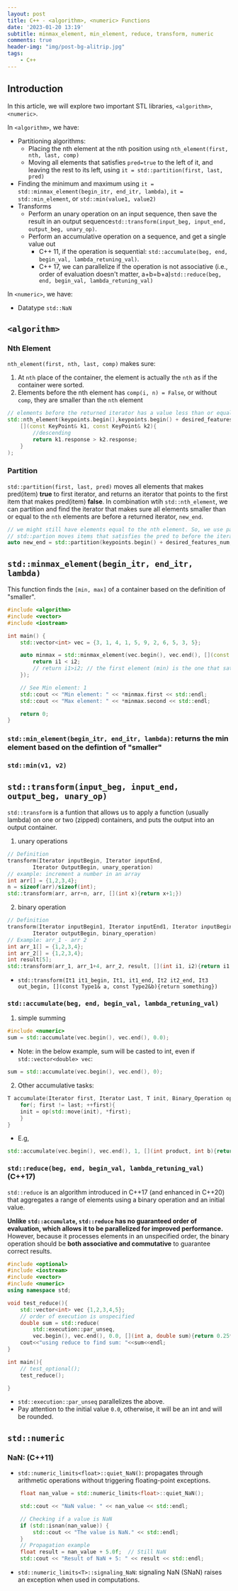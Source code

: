```yaml
---
layout: post
title: C++ - <algorithm>, <numeric> Functions
date: '2023-01-20 13:19'
subtitle: minmax_element, min_element, reduce, transform, numeric
comments: true
header-img: "img/post-bg-alitrip.jpg"
tags:
    - C++
---
```


## Introduction

In this article, we will explore two important STL libraries, `<algorithm>`, `<numeric>`. 

In `<algorithm>`, we have:

- Partitioning algorithms:
    - Placing the nth element at the nth position using `nth_element(first, nth, last, comp)`
    - Moving all elements that satisfies `pred=true` to the left of it, and leaving the rest to its left, using `it = std::partition(first, last, pred)`
- Finding the minimum and maximum using `it = std::minmax_element(begin_itr, end_itr, lambda)`, `it = std::min_element`, or `std::min(value1, value2)`
- Transforms
    - Perform an unary operation on an input sequence, then save the result in an output sequence`std::transform(input_beg, input_end, output_beg, unary_op)`.
    - Perform an accumulative operation on a sequence, and get a single value out
        - C++ 11, if the operation is sequential: `std::accumulate(beg, end, begin_val, lambda_retuning_val)`. 
        - C++ 17, we can parallelize if the operation is not associative (i.e., order of evaluation doesn't matter, a+b=b+a)`std::reduce(beg, end, begin_val, lambda_retuning_val)`

In `<numeric>`, we have:

- Datatype `std::NaN`

## `<algorithm>`

### Nth Element

`nth_element(first, nth, last, comp)` makes sure:

1. At `nth` place of the container, the element is actually the `nth` as if the container were sorted.
2. Elements before the nth element has `comp(i, n) = False`, or without `comp`, they are smaller than the `nth` element

```cpp
// elements before the returned iterator has a value less than or equal to the value
std::nth_element(keypoints.begin(),keypoints.begin() + desired_features_num - 1, keypoints.end(),
    [](const KeyPoint& k1, const KeyPoint& k2){
        //descending 
        return k1.response > k2.response;
    }
);
```

### Partition

`std::partition(first, last, pred)` moves all elements that makes pred(item) **true** to  first iterator, and returns an iterator that points to the first item that makes pred(item) **false**. In combination wtih `std::nth_element`, we can partition and find the iterator that makes sure all elements smaller than or equal to the `nth` elements are before a returned iterator, `new_end`.

```cpp
// we might still have elements equal to the nth element. So, we use partition to find them
// std::partion moves items that satisfies the pred to before the iterator
auto new_end = std::partition(keypoints.begin() + desired_features_num, keypoints.end(), [&keypoints](const KeyPoint& k){k.response == (keypoints.begin() + desired_features_num - 1)->response});
```


## `std::minmax_element(begin_itr, end_itr, lambda)`

This function finds the `[min, max]` of a container based on the definition of "smaller".

```cpp
#include <algorithm>
#include <vector>
#include <iostream>

int main() {
    std::vector<int> vec = {3, 1, 4, 1, 5, 9, 2, 6, 5, 3, 5};

    auto minmax = std::minmax_element(vec.begin(), vec.end(), [](const int& i1, const int& i2){
        return i1 < i2;
        // return i1>i2; // the first element (min) is the one that satisfies this condition throughout the container
    });

    // See Min element: 1
    std::cout << "Min element: " << *minmax.first << std::endl;
    std::cout << "Max element: " << *minmax.second << std::endl;

    return 0;
}
```

### `std::min_element(begin_itr, end_itr, lambda)`: returns the min element based on the defintion of "smaller"

### `std::min(v1, v2)`

## `std::transform(input_beg, input_end, output_beg, unary_op)`

`std::transform` is a funtion that allows us to apply a function (usually lambda) on one or two (zipped) containers, and puts the output into an output container.

1. unary operations

```cpp
// Definition
transform(Iterator inputBegin, Iterator inputEnd, 
        Iterator OutputBegin, unary_operation) 
// example: increment a number in an array
int arr[] = {1,2,3,4}; 
n = sizeof(arr)/sizeof(int); 
std::transform(arr, arr+n, arr, [](int x){return x+1;})
```

2. binary operation

```cpp
// Definition
transform(Iterator inputBegin1, Iterator inputEnd1, Iterator inputBegin2, 
        Iterator outputBegin, binary_operation)
// Example: arr_1 - arr 2 
int arr_1[] = {1,2,3,4}; 
int arr_2[] = {1,2,3,4}; 
int result[5]; 
std::transform(arr_1, arr_1+4, arr_2, result, [](int i1, i2){return i1 - i2; }); 
```

- `std::transform(It1 it1_begin, It1, it1_end, It2 it2_end, It3 out_begin, [](const Type1& a, const Type2&b){return something})`

### `std::accumulate(beg, end, begin_val, lambda_retuning_val)`

1. simple summing

```cpp
#include <numeric>
sum = std::accumulate(vec.begin(), vec.end(), 0.0); 
```

- Note: in the below example, sum will be casted to int, even if `std::vector<double> vec`:

```cpp
sum = std::accumulate(vec.begin(), vec.end(), 0); 
```

2. Other accumulative tasks:

```cpp
T accumulate(Iterator first, Iterator Last, T init, Binary_Operation op){
    for(; first != last; ++first){
    init = op(std::move(init), *first); 
    }
}
```

- E.g,

```cpp
std::accumulate(vec.begin(), vec.end(), 1, [](int product, int b){return product*b}); 
```

### `std::reduce(beg, end, begin_val, lambda_retuning_val)` (C++17)

`std::reduce` is an algorithm introduced in C++17 (and enhanced in C++20) that aggregates a range of elements using a binary operation and an initial value. 

**Unlike `std::accumulate`, `std::reduce` has no guaranteed order of evaluation, which allows it to be parallelized for improved performance.** However, because it processes elements in an unspecified order, the binary operation should be **both associative and commutative** to guarantee correct results.

```cpp
#include <optional>
#include <iostream>
#include <vector>
#include <numeric>
using namespace std;

void test_reduce(){
    std::vector<int> vec {1,2,3,4,5};
    // order of execution is unspecified
    double sum = std::reduce(
        std::execution::par_unseq,
        vec.begin(), vec.end(), 0.0, [](int a, double sum){return 0.25*a + sum;});
    cout<<"using reduce to find sum: "<<sum<<endl;
}

int main(){
    // test_optional();
    test_reduce();

}
```

- `std::execution::par_unseq` parallelizes the above.
-  Pay attention to the initial value `0.0`, otherwise, it will be an int and will be rounded.

## `std::numeric`

### NaN: (C++11)

- `std::numeric_limits<float>::quiet_NaN()`: propagates through arithmetic operations without triggering floating-point exceptions.

```cpp
    float nan_value = std::numeric_limits<float>::quiet_NaN();

    std::cout << "NaN value: " << nan_value << std::endl;

    // Checking if a value is NaN
    if (std::isnan(nan_value)) {
        std::cout << "The value is NaN." << std::endl;
    }
    // Propagation example
    float result = nan_value + 5.0f;  // Still NaN
    std::cout << "Result of NaN + 5: " << result << std::endl;

```

- `std::numeric_limits<T>::signaling_NaN`: signaling NaN (SNaN) raises an exception when used in computations.